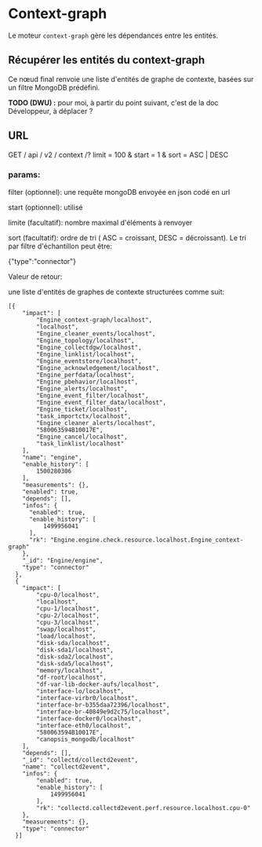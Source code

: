# Context-graph

Le moteur `context-graph` gère les dépendances entre les entités.

## Récupérer les entités du context-graph

Ce nœud final renvoie une liste d'entités de graphe de contexte, basées sur un filtre MongoDB prédéfini.

**TODO (DWU) :** pour moi, à partir du point suivant, c'est de la doc Développeur, à déplacer ?

## URL

GET / api / v2 / context /? limit = 100 & start = 1 & sort = ASC | DESC


### params:

filter (optionnel): une requête mongoDB envoyée en json codé en url

start   (optionnel): utilisé

limite   (facultatif): nombre maximal d'éléments à renvoyer

sort    (facultatif): ordre de tri ( ASC = croissant, DESC = décroissant). Le tri par filtre d'échantillon peut être:

{"type":"connector"}



Valeur de retour:

une liste d'entités de graphes de contexte structurées comme suit:

    [{
        "impact": [
            "Engine_context-graph/localhost",
            "localhost",
            "Engine_cleaner_events/localhost",
            "Engine_topology/localhost",
            "Engine_collectdgw/localhost",
            "Engine_linklist/localhost",
            "Engine_eventstore/localhost",
            "Engine_acknowledgement/localhost",
            "Engine_perfdata/localhost",
            "Engine_pbehavior/localhost",
            "Engine_alerts/localhost",
            "Engine_event_filter/localhost",
            "Engine_event_filter_data/localhost",
            "Engine_ticket/localhost",
            "task_importctx/localhost",
            "Engine_cleaner_alerts/localhost",
            "580063594B10017E",
            "Engine_cancel/localhost",
            "task_linklist/localhost"
        ],
        "name": "engine",
        "enable_history": [
            1500280306
        ],
        "measurements": {},
        "enabled": true,
        "depends": [],
        "infos": {
          "enabled": true,
          "enable_history": [
              1499956041
          ],
          "rk": "Engine.engine.check.resource.localhost.Engine_context-graph"
        },
        "_id": "Engine/engine",
        "type": "connector"
      },
      {
        "impact": [
            "cpu-0/localhost",
            "localhost",
            "cpu-1/localhost",
            "cpu-2/localhost",
            "cpu-3/localhost",
            "swap/localhost",
            "load/localhost",
            "disk-sda/localhost",
            "disk-sda1/localhost",
            "disk-sda2/localhost",
            "disk-sda5/localhost",
            "memory/localhost",
            "df-root/localhost",
            "df-var-lib-docker-aufs/localhost",
            "interface-lo/localhost",
            "interface-virbr0/localhost",
            "interface-br-b355daa72396/localhost",
            "interface-br-40849e9d2c75/localhost",
            "interface-docker0/localhost",
            "interface-eth0/localhost",
            "580063594B10017E",
            "canopsis_mongodb/localhost"
        ],
        "depends": [],
        "_id": "collectd/collectd2event",
        "name": "collectd2event",
        "infos": {
            "enabled": true,
            "enable_history": [
                1499956041
            ],
            "rk": "collectd.collectd2event.perf.resource.localhost.cpu-0"
        },
        "measurements": {},
        "type": "connector"
      }]
